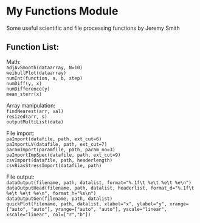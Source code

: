 # My Functions Module

Some useful scientific and file processing functions by Jeremy Smith

Function List:
--------------

Math:  
`adjAvSmooth(dataarray, N=10)`  
`weibullPlot(dataarray)`  
`numInt(function, a, b, step)`  
`numDiff(y, x)`  
`numDifference(y)`  
`mean_sterr(x)  `  

Array manipulation:  
`findNearest(arr, val)`  
`resized(arr, s)`  
`outputMultiList(data)`  

File import:  
`paImport(datafile, path, ext_cut=6)`  
`paImportLV(datafile, path, ext_cut=7)`  
`paramImport(paramfile, path, param_no=3)`  
`paImportImpSpec(datafile, path, ext_cut=9)`  
`csvImport(datafile, path, headerlength)`  
`csvBiasStressImport(datafile, path)`  

File output:  
`dataOutput(filename, path, datalist, format="%.1f\t %e\t %e\t %e\n")`  
`dataOutputHead(filename, path, datalist, headerlist, format_d="%.1f\t %e\t %e\t %e\n", format_h="%s\n")`  
`dataOutputGen(filename, path, datalist)`  
`quickPlot(filename, path, datalist, xlabel="x", ylabel="y", xrange=["auto", "auto"], yrange=["auto", "auto"], yscale="linear", xscale="linear", col=["r","b"])`  

